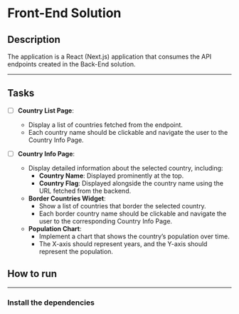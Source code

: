 # Front-End Solution 

## Description

The application is a React (Next.js) application that consumes the API endpoints created in the Back-End solution.

----

## Tasks 
   
- [ ] **Country List Page**:
    - Display a list of countries fetched from the endpoint.
    - Each country name should be clickable and navigate the user to the Country Info Page.

- [ ] **Country Info Page**:
    - Display detailed information about the selected country, including:
        - **Country Name**: Displayed prominently at the top.
        - **Country Flag**: Displayed alongside the country name using the URL fetched from the backend.
    - **Border Countries Widget**:
        - Show a list of countries that border the selected country.
        - Each border country name should be clickable and navigate the user to the corresponding Country Info Page.
    - **Population Chart**:
        - Implement a chart that shows the country’s population over time.
        - The X-axis should represent years, and the Y-axis should represent the population.






## How to run

----
### Install the dependencies

